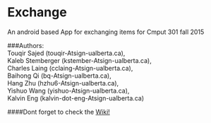 # Exchange

An android based App for exchanging items for Cmput 301 fall 2015

###Authors:                                                                                                          
Touqir Sajed (touqir-Atsign-ualberta.ca),                                                                           
Kaleb Stemberger (kstember-Atsign-ualberta.ca),                                                                     
Charles Laing (cclaing-Atsign-ualberta.ca),                                                                         
Baihong Qi (bq-Atsign-ualberta.ca),                                                                                 
Hang Zhu (hzhu6-Atsign-ualberta.ca),      
Yishuo Wang (yishuo-Atsign-ualberta.ca),                                                                             
Kalvin Eng (kalvin-dot-eng-Atsign-ualberta.ca)

####Dont forget to check the [Wiki!](https://github.com/CMPUT301F15T10/Exchange/wiki)
